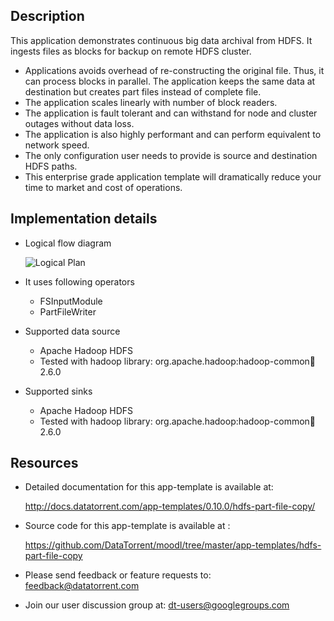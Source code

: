 ## Description

This application demonstrates continuous big data archival from HDFS.
It ingests files as blocks for backup on remote HDFS cluster.

- Applications avoids overhead of re-constructing the original file. Thus, it can process blocks in parallel.
The application keeps the same data at destination but creates part files instead of complete file.
- The application scales linearly with number of block readers.
- The application is fault tolerant and can withstand for node and cluster outages without data loss.
- The application is also highly performant and can perform equivalent to network speed.
- The only configuration user needs to provide is source and destination HDFS paths.
- This enterprise grade application template will dramatically reduce your time to market and cost of operations.

## Implementation details

- Logical flow diagram

   ![Logical Plan](https://www.datatorrent.com/wp-content/uploads/2017/06/HDFS_Part_File_Copy_DAG.png)
- It uses following operators
  - FSInputModule
  - PartFileWriter
- Supported data source
  - Apache Hadoop HDFS
  - Tested with hadoop library: org.apache.hadoop:hadoop-common:jar:2.6.0
- Supported sinks
  - Apache Hadoop HDFS
  - Tested with hadoop library: org.apache.hadoop:hadoop-common:jar:2.6.0

## Resources

- Detailed documentation for this app-template is available at:

   <a
     href="http://docs.datatorrent.com/app-templates/0.10.0/hdfs-part-file-copy/"  class="docs" id="docs" ga-track="docs"
     target="_blank">http://docs.datatorrent.com/app-templates/0.10.0/hdfs-part-file-copy/</a>
- Source code for this app-template is available at :

    <a
     href="https://github.com/DataTorrent/moodI/tree/master/app-templates/hdfs-part-file-copy"  class="github" id="github" ga-track="github" target="_blank">https://github.com/DataTorrent/moodI/tree/master/app-templates/hdfs-part-file-copy</a>

- Please send feedback or feature requests to:
    <a href="mailto:feedback@datatorrent.com"  class="feedback" id="feedback" ga-track="feedback">feedback@datatorrent.com</a>

- Join our user discussion group at:
    <a href="mailto:dt-users@googlegroups.com"  class="maillist" id="maillist" ga-track="maillist">dt-users@googlegroups.com</a>
